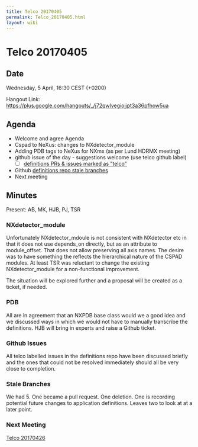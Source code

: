 ```yaml
---
title: Telco 20170405
permalink: Telco_20170405.html
layout: wiki
---
```

Telco 20170405
==============

Date
----

Wednesday,  5 April, 16:30 CEST (+0200)

<!-- end of autogeneration -->

Hangout Link:
<https://plus.google.com/hangouts/_/j72qwlvegiojjpt3a36pfhow5ua>

Agenda
------

-   Welcome and agree Agenda
-   Cspad to NeXus: changes to NXdetector_module
-   Adding PDB tags to NeXus for NXmx (as per Lund HDRMX meeting)
-   github issue of the day - suggestions welcome (use telco github label)
    - [ ] [definitions PRs & issues marked as "telco"](https://github.com/nexusformat/definitions/labels/telco)
-   Github [definitions repo stale branches](https://github.com/nexusformat/definitions/branches/stale)
-   Next meeting

Minutes
-------

Present: AB, MK, HJB, PJ, TSR

### NXdetector_module

Unfortunately NXdetector_mdoule is not consistent with NXdetector etc in that it does not use depends_on directly, but as an attribute to module_offset.
That does not allow preserving all axis names. The desire was to have something the reflects the hierarchical nature of the CSPAD modules.
At least TSR was reluctant to change the existing NXdetector_module for a non-functional improvement.

The situation will be explored further and a proposal will be created as a ticket, if needed.

### PDB

All are in agreement that an NXPDB base class would we a good idea and we discussed ways in which we would not have to manually transcribe the definitions.
HJB will bring in experts and raise a Github ticket.

### Github Issues

All telco labelled issues in the definitions repo have been discussed briefly and the ones that could not be resolved immediately should all be very close to completion.

### Stale Branches

We had 5. One became a pull request. One deletion. One is recording potential future changes to application definitions. Leaves two to look at at a later point.

### Next Meeting
[Telco 20170426](Telco_20170426.html)

